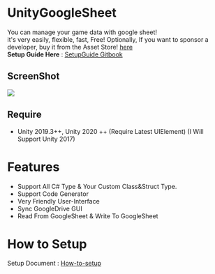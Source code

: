  
 
 # UnityGoogleSheet 
You can manage your game data with google sheet!   
it's very easily, flexible, fast, Free! Optionally, If you want to sponsor a developer, buy it from the Asset Store! [here]()  
**Setup Guide Here** : [SetupGuide Gitbook](http://cheeseallergyhamster.gitbook.io/) 

## ScreenShot
![](https://i.imgur.com/ZBtiwmD.png)
  
 

## Require
  - Unity 2019.3++, Unity 2020 ++ (Require Latest UIElement) (I Will Support Unity 2017)

 
 
 # Features
 - Support All C# Type & Your Custom Class&Struct Type.
 - Support Code Generator
 - Very Friendly User-Interface
 - Sync GoogleDrive GUI
 - Read From GoogleSheet & Write To GoogleSheet
  
 # How to Setup
 Setup Document : [How-to-setup](http://cheeseallergyhamster.gitbook.io/) 
  

